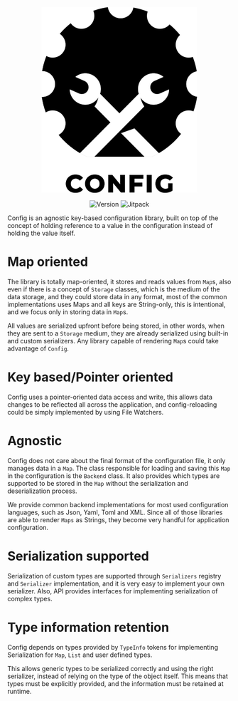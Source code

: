 <div style="text-align:center">

![LOGO](logo.png)

![Version](https://img.shields.io/github/v/tag/JonathanxD/Config?sort=semver) ![Jitpack](https://img.shields.io/jitpack/v/github/JonathanxD/Config)
</div>

Config is an agnostic key-based configuration library, built on top of the concept of holding reference to a value in the configuration instead of holding the value itself.

# Map oriented

The library is totally map-oriented, it stores and reads values from `Map`s, also even if there is a concept of `Storage` classes, which is the medium of the data storage, and they could store data in any format, most of the common implementations uses Maps and all keys are String-only, this is intentional, and we focus only in storing data in `Map`s. 

All values are serialized upfront before being stored, in other words, when they are sent to a `Storage` medium, they are already serialized using built-in and custom serializers. Any library capable of rendering `Map`s could take advantage of `Config`.

# Key based/Pointer oriented

Config uses a pointer-oriented data access and write, this allows data changes to be reflected all across the application, and config-reloading could be simply implemented by using File Watchers.

# Agnostic

Config does not care about the final format of the configuration file, it only manages data in a `Map`. The class responsible for loading and saving this `Map` in the configuration is the `Backend` class. It also provides which types are supported to be stored in the `Map` without the serialization and deserialization process.

We provide common backend implementations for most used configuration languages, such as Json, Yaml, Toml and XML. Since all of those libraries are able to render `Maps` as Strings, they become very handful for application configuration.  

# Serialization supported

Serialization of custom types are supported through `Serializers` registry and `Serializer` implementation, and it is very easy to implement your own serializer. Also, API provides interfaces for implementing serialization of complex types.

# Type information retention

Config depends on types provided by `TypeInfo` tokens for implementing Serialization for `Map`, `List` and user defined types.

This allows generic types to be serialized correctly and using the right serializer, instead of relying on the type of the object itself. This means that types must be explicitly provided, and the information must be retained at runtime.